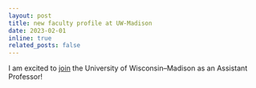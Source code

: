 ```yaml
---
layout: post
title: new faculty profile at UW-Madison
date: 2023-02-01
inline: true
related_posts: false
---
```


I am excited to [join](https://engineering.wisc.edu/news/focus-on-new-faculty-jeremy-coulson-is-making-smart-systems-smarter/) the University of Wisconsin–Madison as an Assistant Professor!